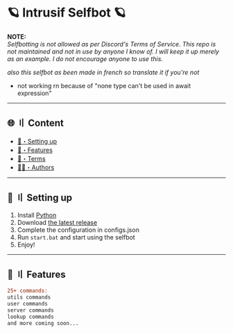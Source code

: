 # 🪐 Intrusif Selfbot 🪐

**NOTE:**  
*Selfbotting is not allowed as per Discord's Terms of Service. This repo is not maintained and not in use by anyone I know of. I will keep it up merely as an example. I do not encourage anyone to use this.*

*also this selfbot as been made in french so translate it if you're not*
- not working rn because of "none type can't be used in await expression"

---

## 🌐 〢 Content
- [🎉・Setting up](#setup)
- [🔰・Features](#features)
- [💼・Terms](#terms)
- [🕵️‍♂️・Authors](#authors)

---


## 🎉 〢 Setting up
1. Install [Python](https://python.org/)
2. Download [the latest release](https://github.com/qaep/selfbot/archive/refs/heads/main.zip)
3. Complete the configuration in configs.json
4. Run `start.bat` and start using the selfbot
5. Enjoy!

---

## 🔰 〢 Features

```diff
25+ commands:
utils commands
user commands
server commands
lookup commands
and more coming soon...

